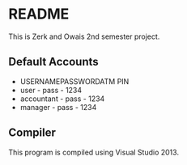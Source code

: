 # README #

This is Zerk and Owais 2nd semester project.

## Default Accounts ##
* USERNAMEPASSWORDATM PIN
* user - pass - 1234
* accountant - pass - 1234
* manager - pass - 1234

## Compiler ##

This program is compiled using Visual Studio 2013.